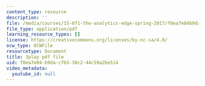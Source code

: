 ```yaml
---
content_type: resource
description: ''
file: /media/courses/15-071-the-analytics-edge-spring-2017/f0ea7e04b9dacfb530c244c59a2be514_8fW7ooZLIuc.pdf
file_type: application/pdf
learning_resource_types: []
license: https://creativecommons.org/licenses/by-nc-sa/4.0/
ocw_type: OCWFile
resourcetype: Document
title: 3play pdf file
uid: f0ea7e04-b9da-cfb5-30c2-44c59a2be514
video_metadata:
  youtube_id: null
---
```

